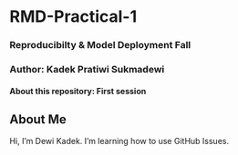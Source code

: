 # RMD-Practical-1
### Reproducibilty & Model Deployment Fall
### Author: Kadek Pratiwi Sukmadewi
#### About this repository: First session
## About Me
Hi, I’m Dewi Kadek.
I’m learning how to use GitHub Issues.
